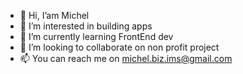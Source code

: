 - 👋 Hi, I’am Michel
- 👀 I’m interested in building apps
- 🌱 I’m currently learning FrontEnd dev
- 💞️ I’m looking to collaborate on non profit project
- 📫 You can reach me on michel.biz.ims@gmail.com

<!---
mlsks/mlsks is a ✨ special ✨ repository because its `README.md` (this file) appears on your GitHub profile.
You can click the Preview link to take a look at your changes.
--->
